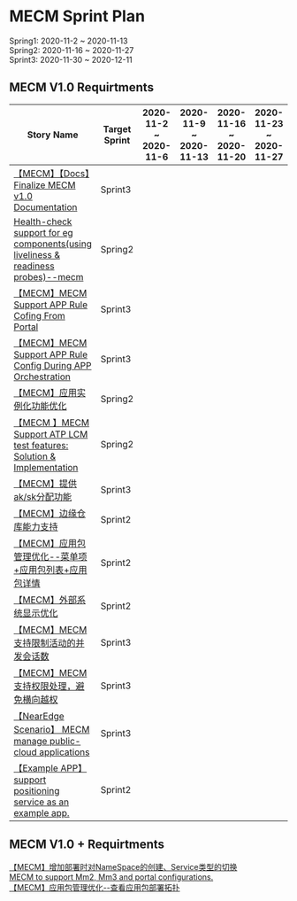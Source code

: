 # MECM Sprint Plan
Spring1: 2020-11-2 ~ 2020-11-13  
Spring2: 2020-11-16 ~ 2020-11-27  
Sprint3: 2020-11-30 ~ 2020-12-11
## MECM V1.0 Requirtments
| Story Name | Target Sprint | 2020-11-2 ~ 2020-11-6 | 2020-11-9 ~ 2020-11-13 | 2020-11-16 ~ 2020-11-20 | 2020-11-23 ~ 2020-11-27 | 2020-11-30 ~ 2020-12-4 | 2020-12-7 ~ 2020-12-11 |
|-----------|-------------|----------|-----------|-------------|----------|----------|----------|
| [【MECM】【Docs】Finalize MECM v1.0 Documentation](https://gitee.com/OSDT/dashboard?issue_id=I23V93) | Sprint3   |     |   |    |    |    |
| [Health-check support for eg components(using liveliness & readiness probes)--mecm](https://gitee.com/OSDT/dashboard?issue_id=I23CZC) | Spring2   |     |   |    |    |    |
| [【MECM】MECM Support APP Rule Cofing From Portal](https://gitee.com/OSDT/dashboard?issue_id=I24700) |  Sprint3   |     |   |    |    |    |
| [【MECM】MECM Support APP Rule Config During APP Orchestration](https://gitee.com/OSDT/dashboard?issue_id=I246ZD) | Sprint3    |     |   |    |    |    |
| [【MECM】应用实例化功能优化](https://gitee.com/OSDT/dashboard?issue_id=I1QWVL) |  Spring2  |     |   |    |    |    |
| [【MECM 】MECM Support ATP LCM test features: Solution & Implementation](https://gitee.com/OSDT/dashboard?issue_id=I1YRXF) |  Spring2  |     |   |    |    |    |
| [【MECM】提供ak/sk分配功能](https://gitee.com/OSDT/dashboard?issue_id=I1R5LY) |  Sprint3   |     |   |    |    |    |
| [【MECM】边缘仓库能力支持](https://gitee.com/OSDT/dashboard?issue_id=I1QXSY) | Sprint2    |     |   |    |    |    |
| [【MECM】应用包管理优化--菜单项+应用包列表+应用包详情](https://gitee.com/OSDT/dashboard?issue_id=I1QXS5) | Sprint2    |     |   |    |    |    |
| [【MECM】外部系统显示优化](https://gitee.com/OSDT/dashboard?issue_id=I1QYJJ) | Sprint2    |     |   |    |    |    |
| [【MECM】MECM支持限制活动的并发会话数](https://gitee.com/OSDT/dashboard?issue_id=I1TH8K) | Sprint3    |     |   |    |    |    |
| [【MECM】MECM支持权限处理，避免横向越权](https://gitee.com/OSDT/dashboard?issue_id=I1TH3T) | Sprint3    |     |   |    |    |    |
| [【NearEdge Scenario】 MECM manage public-cloud applications](https://gitee.com/OSDT/dashboard?issue_id=I1R51T) | Sprint3    |     |   |    |    |    |
| [【Example APP】support positioning service as an example app.](https://gitee.com/OSDT/dashboard?issue_id=I1W7UJ) | Sprint2    |     |   |    |    |    |

## MECM V1.0 + Requirtments

[【MECM】增加部署时对NameSpace的创建、Service类型的切换](https://gitee.com/OSDT/dashboard?issue_id=I23R15)    
[MECM to support Mm2, Mm3 and portal configurations.](https://gitee.com/OSDT/dashboard?issue_id=I1S1IK)    
[【MECM】应用包管理优化--查看应用包部署拓扑](https://gitee.com/OSDT/dashboard?issue_id=I1QXSQ)